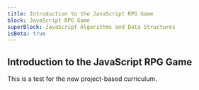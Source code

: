 ```yaml
---
title: Introduction to the JavaScript RPG Game
block: JavaScript RPG Game
superBlock: JavaScript Algorithms and Data Structures
isBeta: true
---
```

## Introduction to the JavaScript RPG Game

This is a test for the new project-based curriculum.
